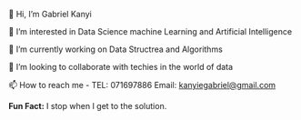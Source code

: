 👋 Hi, I’m Gabriel Kanyi

👀 I’m interested in Data Science machine Learning and Artificial Intelligence

🌱 I’m currently working on Data Structrea and Algorithms

💞️ I’m looking to collaborate with techies in the world of data

📫 How to reach me - TEL: 071697886 Email: kanyiegabriel@gmail.com


**Fun Fact:** I stop when I get to the solution.
<!---
kanyi-Gabriel/kanyi-Gabriel is a ✨ special ✨ repository because its `README.md` (this file) appears on your GitHub profile.
You can click the Preview link to take a look at your changes.
--->

